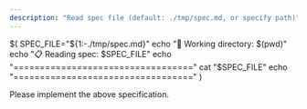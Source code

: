 ```yaml
---
description: "Read spec file (default: ./tmp/spec.md, or specify path)"
---
```

$(
  SPEC_FILE="${1:-./tmp/spec.md}"
  echo "📍 Working directory: $(pwd)"
  echo "📋 Reading spec: $SPEC_FILE"
  echo "=================================="
  cat "$SPEC_FILE"
  echo "=================================="
)

Please implement the above specification.